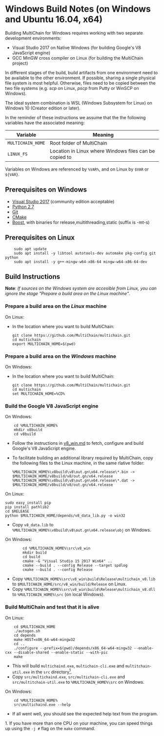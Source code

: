 # Windows Build Notes (on Windows and Ubuntu 16.04, x64)

Building MultiChain for Windows requires working with two separate development environments:

-   Visual Studio 2017 on Native Windows (for building Google's V8 JavaScript engine)
-   GCC MinGW cross compiler on Linux (for building the MultiChain project)

In different stages of the build, build artifacts from one environment need to be available to the other environment. If possible, sharing a single physical file system is most helpful. Otherwise, files need to be copied between the two file systems (e.g. *scp* on Linux, *pscp* from Putty or WinSCP on Windows).

The ideal system combination is WSL (Windows Subsystem for Linux) on Windows 10 (Creator edition or later).

In the reminder of these instructions we assume that the the following variables have the associated meaning:


| Variable         | Meaning                                                |
| ---------------- | -------------------------------------------------------|
| `MULTICHAIN_HOME`| Root folder of MultiChain                              |
| `LINUX_FS`       | Location in Linux where Windows files can be copied to |

Variables on Windows are referenced by `%VAR%`, and on Linux by `$VAR` or `${VAR}`.

## Prerequisites on Windows

-   [Visual Studio 2017](https://visualstudio.microsoft.com/thank-you-downloading-visual-studio/?sku=Community&rel=15) (community edition acceptable)
-   [Python 2.7](https://www.python.org/ftp/python/2.7.15/python-2.7.15.amd64.msi)
-   [Git](https://github.com/git-for-windows/git/releases/download/v2.19.1.windows.1/Git-2.19.1-64-bit.exe)
-   [CMake](https://github.com/Kitware/CMake/releases/download/v3.13.1/cmake-3.13.1-win64-x64.msi)
-   [Boost](https://sourceforge.net/projects/boost/files/boost-binaries/1.65.0/boost_1_65_0-msvc-11.0-64.exe/download), with binaries for release,multithreading,static (suffix is -mt-s)

## Prerequisites on Linux

        sudo apt update
        sudo apt install -y libtool autotools-dev automake pkg-config git python
        sudo apt install -y g++-mingw-w64-x86-64 mingw-w64-x86-64-dev

## Build Instructions

**Note**: *If sources on the Windows system are accesible from Linux, you can ignore the stage "Prepare a build area on the Linux machine"*.

### Prepare a build area on the *Linux* machine

On Linux:

-   In the location where you want to build MultiChain:

        git clone https://github.com/MultiChain/multichain.git
        cd multichain
        export MULTICHAIN_HOME=$(pwd)

### Prepare a build area on the *Windows* machine

On Windows:

-   In the location where you want to build MultiChain:

        git clone https://github.com/MultiChain/multichain.git
        cd multichain
        set MULTICHAIN_HOME=%CD%

### Build the Google V8 JavaScript engine

On Windows:

        cd %MULTICHAIN_HOME%
        mkdir v8build
        cd v8build

-   Follow the instructions in [v8_win.md](V8_win.md) to fetch, configure and build Google's V8 JavaScript engine.

-   To facilitate building an additional library required by MultiChain, copy the following files to the Linux machine, in the same rlative folder:

        %MULTICHAIN_HOME%\v8build\v8\out.gn\x64.release\*.bin -> $MULTICHAIN_HOME/v8build/v8/out.gn/x64.release
        %MULTICHAIN_HOME%\v8build\v8\out.gn\x64.release\*.dat -> $MULTICHAIN_HOME/v8build/v8/out.gn/x64.release

On Linux:

    sudo easy_install pip
    pip install pathlib2
    cd $RELEASE
    python $MULTICHAIN_HOME/depends/v8_data_lib.py -o win32

<!--
        cd $MULTICHAIN_HOME/v8build/v8/out.gn/x64.release
        objs=()
        for f in *.bin *.dat; do
            objcopy -B i386 -I binary -O elf64-x86-64 $f ${f%.*}.obj
            objs+=("${f%.*}.obj")
        done
        x86_64-w64-mingw32-ar rvs v8_data.lib ${objs[@]}
-->        

-   Copy `v8_data.lib` to `%MULTICHAIN_HOME%\v8build\v8\out.gn\x64.release\obj` on Windows.

On Windows:

            cd %MULTICHAIN_HOME%\src\v8_win
            mkdir build
            cd build
            cmake -G "Visual Studio 15 2017 Win64" ..
            cmake --build . --config Release --target spdlog
            cmake --build . --config Release

-   Copy `%MULTICHAIN_HOME%\src\v8_win\build\Release\multichain_v8.lib` to `$MULTICHAIN_HOME/src/v8_win/build/Release` on Linux.
-   Copy `%MULTICHAIN_HOME%\src\v8_win\build\Release\multichain_v8.dll` to `%MULTICHAIN_HOME%\src` (on local Windows).

### Build MultiChain and test that it is alive

On Linux:

        cd $MULTICHAIN_HOME
        ./autogen.sh
        cd depends
        make HOST=x86_64-w64-mingw32
        cd ..
        ./configure --prefix=$(pwd)/depends/x86_64-w64-mingw32 --enable-cxx --disable-shared --enable-static --with-pic
        make

-   This will build `multichaind.exe`, `multichain-cli.exe` and `multitchain-util.exe` in the `src` directory[<sup>1</sup>](#f1).
-   Copy `src/multichaind.exe`, `src/multichain-cli.exe` and `src/multitchain-util.exe` to `%MULTICHAIN_HOME%\src` on Windows.

On Windows:

        cd %MULTICHAIN_HOME%
        src\multichaind.exe --help

-   If all went well, you should see the expected help text from the program.

<a class="anchor" id="f1"></a>1. If you have more than one CPU on your machine, you can speed things up using the `-j #` flag on the `make` command.
